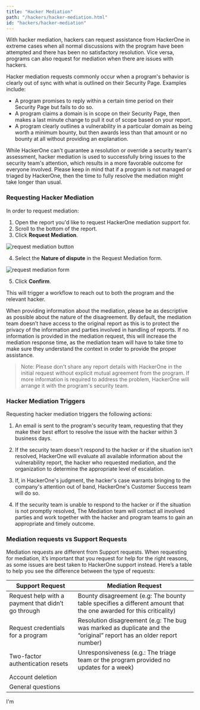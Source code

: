 ```yaml
---
title: "Hacker Mediation"
path: "/hackers/hacker-mediation.html"
id: "hackers/hacker-mediation"
---
```


With hacker mediation, hackers can request assistance from HackerOne in extreme cases when all normal discussions with the program have been attempted and there has been no satisfactory resolution. Vice versa, programs can also request for mediation when there are issues with hackers.

Hacker mediation requests commonly occur when a program's behavior is clearly out of sync with what is outlined on their Security Page. Examples include:
* A program promises to reply within a certain time period on their Security Page but fails to do so.
* A program claims a domain is in scope on their Security Page, then makes a last minute change to pull it out of scope based on your report.
* A program clearly outlines a vulnerability in a particular domain as being worth a minimum bounty, but then awards less than that amount or no bounty at all without providing an explanation.

While HackerOne can't guarantee a resolution or override a security team's assessment, hacker mediation is used to successfully bring issues to the security team's attention, which results in a more favorable outcome for everyone involved. Please keep in  mind that if a program is not managed or triaged by HackerOne, then the time to fully resolve the mediation might take longer than usual.

### Requesting Hacker Mediation
In order to request mediation:
1. Open the report you'd like to request HackerOne mediation support for.
2. Scroll to the bottom of the report.
3. Click **Request Mediation**.

![request mediation button](./images/request-mediation-1.png)

4. Select the **Nature of dispute** in the Request Mediation form.

![request mediation form](./images/request-mediation-2.png)

5. Click **Confirm**.

This will trigger a workflow to reach out to both the program and the relevant hacker.

When providing information about the mediation, please be as descriptive as possible about the nature of the disagreement. By default, the mediation team doesn’t have access to the original report as this is to protect the privacy of the information and parties involved in handling of reports. If no information is provided in the mediation request, this will increase the mediation response time, as the mediation team will have to take time to make sure they understand the context in order to provide the proper assistance.

> Note: Please don't share any report details with HackerOne in the initial request without explicit mutual agreement from the program. If more information is required to address the problem, HackerOne will arrange it with the program's security team.

### Hacker Mediation Triggers
Requesting hacker mediation triggers the following actions:
1. An email is sent to the program's security team, requesting that they make their best effort to resolve the issue with the hacker within 3 business days.

2. If the security team doesn't respond to the hacker or if the situation isn't resolved, HackerOne will evaluate all available information about the vulnerability report, the hacker who requested mediation, and the organization to determine the appropriate level of escalation.

3. If, in HackerOne's judgment, the hacker's case warrants bringing to the company's attention out of band, HackerOne's Customer Success team will do so.

4. If the security team is unable to respond to the hacker or if the situation is not promptly resolved, The Mediation team will contact all involved parties and work together with the hacker and program teams to gain an appropriate and timely outcome.

### Mediation requests vs Support Requests
Mediation requests are different from Support requests. When requesting for mediation, it’s important that you request for help for the right reasons, as some issues are best taken to HackerOne support instead.  Here’s a table to help you see the difference between the type of requests:

Support Request | Mediation Request
----------------- | ---------------
Request help with a payment that didn’t go through | Bounty disagreement (e.g: The bounty table specifies a different amount that the one awarded for this criticality)
Request credentials for a program | Resolution disagreement (e.g: The bug was marked as duplicate and the “original” report has an older report number)
Two-factor authentication resets | Unresponsiveness (e.g.: The triage team or the program provided no updates for a week)
Account deletion |
General questions |
I'm
